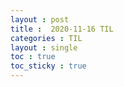 ```yaml
---
layout : post
title :  2020-11-16 TIL
categories : TIL
layout : single
toc : true 
toc_sticky : true
---
```


#
